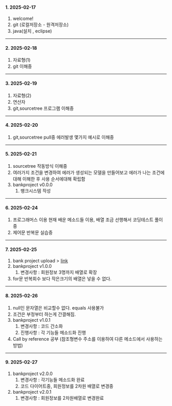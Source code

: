 #### 1. 2025-02-17
  1. welcome!
  2. git (로컬저장소 - 원격저장소)
  3. java(설치 , eclipse)
---
#### 2. 2025-02-18
  1. 자료형(1)
  2. git 이해중
---
#### 3. 2025-02-19
  1. 자료형(2)
  2. 연산자
  3. git,sourcetree 프로그램 이해중
--- 
#### 4. 2025-02-20
  1. git,sourcetree pull중 에러발생 몇가지 예시로 이해중
---
#### 5. 2025-02-21
  1. sourcetree 작동방식 이해중
  2. 여러가지 조건을 변경하여 에러가 생성되는 모델을 만들어보고
     에러가 나는 조건에 대해 이해한 후
     사용 순서에대해 확립함
  3. bankproject v0.0.0
      1) 뱅크시스템 작성
---
#### 6. 2025-02-24
  1. 프로그래머스 이용 현재 배운 메소드들 이용, 배열 조금 선행해서 코딩테스트 풀이중
  2. 제어문 반복문 실습중
---
#### 7. 2025-02-25
  1. bank project upload > [link](https://youtu.be/5laCJLFp-Gk)
  2. bankproject v1.0.0
      1) 변경사항 : 회원정보 3명까지 배열로 확장
  3. for문 반복회수 보다 작은크기의 배열은 넣을 수 없다.
---
#### 8. 2025-02-26
  1. null인 문자열은 비교할수 없다. equals 사용불가
  2. 조건은 부정부터 하는게 간결해짐.
  3. bankproject v1.0.1
      1) 변경사항 : 코드 간소화
      2) 진행사항 : 각 기능들 메소드화 진행
  4. Call by reference 공부 (참조형변수   주소를 이용하여 다른 메소드에서 사용하는 방법)
---
#### 9. 2025-02-27
  1. bankproject v2.0.0
      1) 변경사항 : 각기능들 메소드화 완료
      2) 코드 다이어트중, 회원정보를 2차원 배열로 변경중
  2. bankproject v2.0.1
      1) 변경사항 : 회원정보를 2차원배열로 변경완료